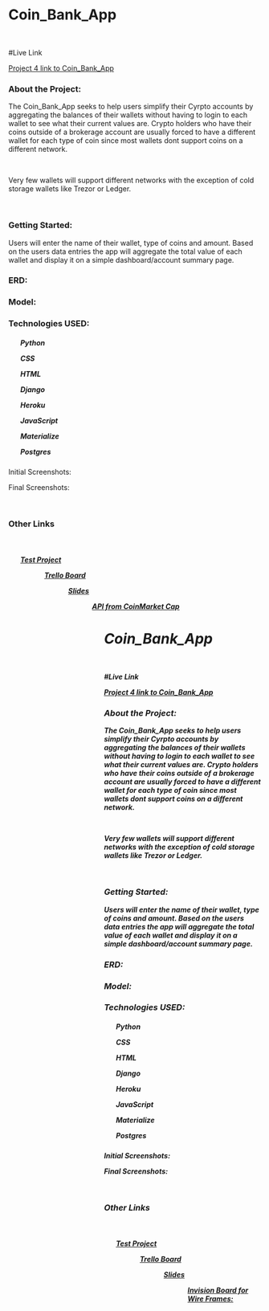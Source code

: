 <h1> Coin_Bank_App </h1>

<br>

#Live Link 

<a href=""> Project 4 link to Coin_Bank_App </a>

<h3> About the Project: </h3>

<p>  The Coin_Bank_App seeks to help users simplify their Cyrpto accounts by aggregating the balances of their wallets without having to login to each wallet to see what their current values are. Crypto holders who have their coins outside of a brokerage account are usually forced to have a different wallet for each type of coin since most wallets dont support coins on a different network. </p>
<br>

<p>
Very few wallets will support different networks with the exception of cold storage wallets like Trezor or Ledger.
</p>
<br>


<h3>
Getting Started:

</h3>
<p>
    Users will enter the name of their wallet, type of coins and amount. Based on the users data entries the app will aggregate the total value of each wallet and display it on a simple dashboard/account summary page. </p>

<h3>
ERD:
</h3>

<!-- pic of erd -->


<h3>
Model:
</h3>

<!-- pic of model page -->


<h3>
Technologies USED:
</h3>

<h5>
<ul>Python</ul>
<ul>CSS    </ul>
<ul>HTML   </ul>
<ul>Django </ul>
<ul>Heroku   </ul>
<ul>JavaScript   </ul>
<ul>Materialize  </ul>
<ul>Postgres  </ul>
</h5>



Initial Screenshots:

<!-- pic -->



Final Screenshots:


<!-- pics -->



<br>
<h3>
Other Links
</h3>


<br>
<h5>

<ul> <a href="https://github.com/jmolasky/project_4_test">Test Project </a> <ul>

<ul> <a href="https://trello.com/invite/b/ikF0RzVE/e6b47d1d6aef036b537c7de479abbcc9/project-4-planning"> Trello Board</a> <ul>

<ul> <a href="https://docs.google.com/presentation/d/1xKGFOaHRCUb5qFIfaoh62O9vhbbdgheGQp9qr9SwmCQ/edit?usp=sharing">Slides </a> <ul>

<ul> <a href="https://coinmarketcap.com/api/documentation/v2/">API from CoinMarket Cap </a> <ul>


<h1> Coin_Bank_App </h1>

<br>

#Live Link 

<a href=""> Project 4 link to Coin_Bank_App </a>

<h3> About the Project: </h3>

<p>  The Coin_Bank_App seeks to help users simplify their Cyrpto accounts by aggregating the balances of their wallets without having to login to each wallet to see what their current values are. Crypto holders who have their coins outside of a brokerage account are usually forced to have a different wallet for each type of coin since most wallets dont support coins on a different network. </p>
<br>

<p>
Very few wallets will support different networks with the exception of cold storage wallets like Trezor or Ledger.
</p>
<br>


<h3>
Getting Started:

</h3>
<p>
    Users will enter the name of their wallet, type of coins and amount. Based on the users data entries the app will aggregate the total value of each wallet and display it on a simple dashboard/account summary page. </p>

<h3>
ERD:
</h3>

<!-- pic of erd -->


<h3>
Model:
</h3>

<!-- pic of model page -->


<h3>
Technologies USED:
</h3>

<h5>
<ul>Python</ul>
<ul>CSS    </ul>
<ul>HTML   </ul>
<ul>Django </ul>
<ul>Heroku   </ul>
<ul>JavaScript   </ul>
<ul>Materialize  </ul>
<ul>Postgres  </ul>
</h5>



Initial Screenshots:

<!-- pic -->



Final Screenshots:


<!-- pics -->



<br>
<h3>
Other Links
</h3>

<br>
<h5>

<ul> <a href="https://github.com/jmolasky/project_4_test">Test Project </a> <ul>

<ul> <a href="https://trello.com/invite/b/ikF0RzVE/e6b47d1d6aef036b537c7de479abbcc9/project-4-planning"> Trello Board</a> <ul>

<ul> <a href="https://docs.google.com/presentation/d/1xKGFOaHRCUb5qFIfaoh62O9vhbbdgheGQp9qr9SwmCQ/edit?usp=sharing">Slides </a> <ul>

<ul> <a href="https://jeromemolasky414641.invisionapp.com/freehand/Project-4-Wireframes-FM4DPbXOs"> Invision Board for Wire Frames:</a> <ul>

</h5>
